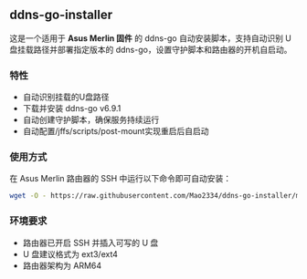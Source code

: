 ## ddns-go-installer

这是一个适用于 **Asus Merlin 固件** 的 ddns-go 自动安装脚本，支持自动识别 U 盘挂载路径并部署指定版本的 ddns-go，设置守护脚本和路由器的开机自启动。

### 特性

- 自动识别挂载的U盘路径
- 下载并安装 ddns-go v6.9.1
- 自动创建守护脚本，确保服务持续运行
- 自动配置/jffs/scripts/post-mount实现重启后自启动

### 使用方式

在 Asus Merlin 路由器的 SSH 中运行以下命令即可自动安装：

```sh
wget -O - https://raw.githubusercontent.com/Mao2334/ddns-go-installer/master/ddns-go-install.sh | sh
```

### 环境要求

- 路由器已开启 SSH 并插入可写的 U 盘
- U 盘建议格式为 ext3/ext4
- 路由器架构为 ARM64
